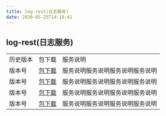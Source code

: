 ```yaml
---
title: log-rest(日志服务)
date: 2020-05-25T14:18:41
---
```


## log-rest(日志服务)

||||
|---|---|---|
|历史版本|包下载|服务说明|
|版本号|[包下载](http://？？？包的地址)|服务说明服务说明服务说明服务说明|
|版本号|[包下载](http://？？？包的地址)|服务说明服务说明服务说明服务说明|
|版本号|[包下载](http://？？？包的地址)|服务说明服务说明服务说明服务说明|
|版本号|[包下载](http://？？？包的地址)|服务说明服务说明服务说明服务说明|
